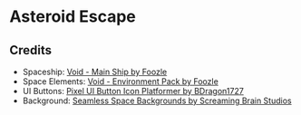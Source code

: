 # Asteroid Escape

## Credits

- Spaceship: [Void - Main Ship by Foozle](https://foozlecc.itch.io/void-main-ship)
- Space Elements: [Void - Environment Pack by Foozle](https://foozlecc.itch.io/void-environment-pack)
- UI Buttons: [Pixel UI Button Icon Platformer by BDragon1727](https://bdragon1727.itch.io/pixel-ui-button-icon-platformer)
- Background: [Seamless Space Backgrounds by Screaming Brain Studios](https://screamingbrainstudios.itch.io/seamless-space-backgrounds)
